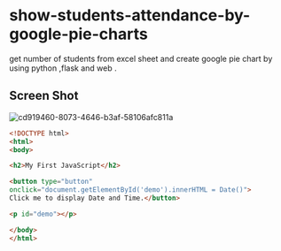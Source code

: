 # show-students-attendance-by-google-pie-charts

get number of students from excel sheet and create google pie chart by using python ,flask and web .

## Screen Shot
![cd919460-8073-4646-b3af-58106afc811a](https://github.com/Ahmed-kotb621/show-students-attendance-by-google-pie-charts/assets/75045581/20416f22-7815-4fcd-9a87-73cb67d2f99b)

``` html
<!DOCTYPE html>
<html>
<body>

<h2>My First JavaScript</h2>

<button type="button"
onclick="document.getElementById('demo').innerHTML = Date()">
Click me to display Date and Time.</button>

<p id="demo"></p>

</body>
</html> 
```
